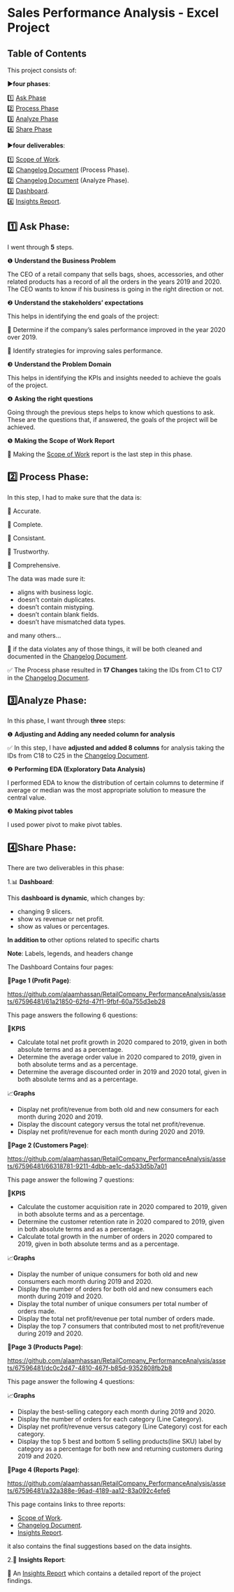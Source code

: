 # Sales Performance Analysis - Excel Project

## Table of Contents 

This project consists of:

▶️**four phases**:

 1️⃣ [Ask Phase](#ask_phase)  
 2️⃣ [Process Phase](#process_phase)  
 3️⃣ [Analyze Phase](#analyze_phase)  
 4️⃣ [Share Phase](#share_phase)
 

▶️**four deliverables**:

1️⃣ [Scope of Work](#scope_of_work).<br />
2️⃣ [Changelog Document](#changelog_process_phase) (Process Phase).<br />
2️⃣ [Changelog Document](#changelog_analyze_phase) (Analyze Phase).<br />
3️⃣ [Dashboard](#Dashboard).<br />
4️⃣ [Insights Report](#insights_report).<br />


<a name="ask_phase"></a>
## 1️⃣ Ask Phase:
I went through **5** steps.

❶ **Understand the Business Problem**

The CEO of a retail company that sells bags, shoes, accessories, and other related products has a record of all the orders in the years 2019 and 2020. The CEO wants to know if his business is going in the right direction or not.

❷ **Understand the stakeholders’ expectations**

This helps in identifying the end goals of the project:

🚩 Determine if the company’s sales performance improved in the year 2020 over 2019.

🚩 Identify strategies for improving sales performance.

❸ **Understand the Problem Domain**

This helps in identifying the KPIs and insights needed to achieve the goals of the project.

❹ **Asking the right questions**

Going through the previous steps helps to know which questions to ask. These are the questions that, if answered, the goals of the project will be achieved.

❺ **Making the Scope of Work Report**

<a name="scope_of_work"></a>
📰 Making the [Scope of Work](https://github.com/alaamhassan/RetailCompany_PerformanceAnalysis/blob/main/Ask_Phase/Scope%20of%20Work.pdf) report is the last step in this phase.
<a name="process_phase"></a>
## 2️⃣ Process Phase:
In this step, I had to make sure that the data is:

📌 Accurate.

📌 Complete.

📌 Consistant.

📌 Trustworthy.

📌 Comprehensive.

The data was made sure it:

* aligns with business logic.
* doesn’t contain duplicates.
* doesn’t contain mistyping.
* doesn’t contain blank fields.
* doesn’t have mismatched data types.
  
and many others…

<a name="changelog_process_phase"></a>
📰 if the data violates any of those things, it will be both cleaned and documented in the 
[Changelog Document](https://github.com/alaamhassan/RetailCompany_PerformanceAnalysis/blob/main/Process_Phase/Changelog%20Documentation.pdf).

✅ The Process phase resulted in **17 Changes** taking the IDs from C1 to C17 in the [Changelog Document](https://github.com/alaamhassan/RetailCompany_PerformanceAnalysis/blob/main/Process_Phase/Changelog%20Documentation.pdf).

<a name="analyze_phase"></a>
## 3️⃣Analyze Phase:

In this phase, I want through **three** steps:

❶ **Adjusting and Adding any needed column for analysis**

<a name="changelog_analyze_phase"></a>
✅ In this step, I have **adjusted and added 8 columns** for analysis taking the IDs from C18 to C25 in the [Changelog Document](https://github.com/alaamhassan/RetailCompany_PerformanceAnalysis/blob/main/Process_Phase/Changelog%20Documentation.pdf). 

❷ **Performing EDA (Exploratory Data Analysis)**

I performed EDA to know the distribution of certain columns to determine if average or median was the most appropriate solution to measure the central value.

❸ **Making pivot tables**

I used power pivot to make pivot tables.

<a name="share_phase"></a>
## 4️⃣Share Phase:

There are two deliverables in this phase:

<a name="Dashboard"></a>
1.📊 **Dashboard**:
   
  This **dashboard is dynamic**, which changes by:
  *  changing 9 slicers.
  *  show vs revenue or net profit.
  *  show as values or percentages.
    
  **In addition to** other options related to specific charts

  **Note**: Labels, legends, and headers change
  
  The Dashboard Contains four pages:
  
  📃**Page 1 (Profit Page)**:
    
https://github.com/alaamhassan/RetailCompany_PerformanceAnalysis/assets/67596481/61a21850-62fd-47f1-9fbf-60a755d3eb28

  This page answers the following 6 questions:
  
  🎯**KPIS**
  * Calculate total net profit growth in 2020 compared to 2019, given in both absolute terms and as a percentage.
  * Determine the average order value in 2020 compared to 2019, given in both absolute terms and as a percentage.
  * Determine the average discounted order in 2019 and 2020 total, given in both absolute terms and as a percentage.
    
  📈**Graphs**
  * Display net profit/revenue from both old and new consumers for each month during 2020 and 2019.
  * Display the discount category versus the total net profit/revenue.
  * Display net profit/revenue for each month during 2020 and 2019.

  📃**Page 2 (Customers Page)**:
  
https://github.com/alaamhassan/RetailCompany_PerformanceAnalysis/assets/67596481/66318781-9211-4dbb-ae1c-da533d5b7a01

  This page answer the following 7 questions:
  
  🎯**KPIS**
   * Calculate the customer acquisition rate in 2020 compared to 2019, given in both absolute terms and as a percentage.
   * Determine the customer retention rate in 2020 compared to 2019, given in both absolute terms and as a percentage.
   * Calculate total growth in the number of orders in 2020 compared to 2019, given in both absolute terms and as a percentage.
     
  📈**Graphs**
   * Display the number of unique consumers for both old and new consumers each month during 2019 and 2020.
   * Display the number of orders for both old and new consumers each month during 2019 and 2020.
   * Display the total number of unique consumers per total number of orders made.
   * Display the total net profit/revenue per total number of orders made.
   * Display the top 7 consumers that contributed most to net profit/revenue during 2019 and 2020.

  📃**Page 3 (Products Page)**:
   
https://github.com/alaamhassan/RetailCompany_PerformanceAnalysis/assets/67596481/dc0c2d47-4810-467f-b85d-9352808fb2b8

  This page answer the following 4 questions:
  
  📈**Graphs**
  * Display the best-selling category each month during 2019 and 2020.
  * Display the number of orders for each category (Line Category).
  * Display net profit/revenue versus category (Line Category) cost for each category.
  * Display the top 5 best and bottom 5 selling products(line SKU) label by category as a percentage for both new and returning customers during 2019 and 2020.

  📃**Page 4 (Reports Page)**:  
 
   
https://github.com/alaamhassan/RetailCompany_PerformanceAnalysis/assets/67596481/a32a388e-96ad-4189-aa12-83a092c4efe6


  This page contains links to three reports:
  * [Scope of Work](https://github.com/alaamhassan/RetailCompany_PerformanceAnalysis/blob/main/Ask_Phase/Scope%20of%20Work.pdf).
  * [Changelog Document](https://github.com/alaamhassan/RetailCompany_PerformanceAnalysis/blob/main/Process_Phase/Changelog%20Documentation.pdf).
  * [Insights Report](https://github.com/alaamhassan/RetailCompany_PerformanceAnalysis/blob/main/Share_Phase/Insights_Report.pdf).

  it also contains the final suggestions based on the data insights.

2.📝 **Insights Report**:
   
   <a name="insights_report"></a>
   📰 An [Insights Report](https://github.com/alaamhassan/RetailCompany_PerformanceAnalysis/blob/main/Share_Phase/Insights_Report.pdf) which contains a detailed report of the project findings.
  
